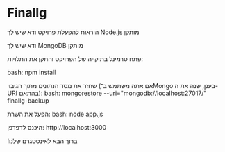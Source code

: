 # FinalIg
 הוראות להפעלת פרויקט
ודא שיש לך Node.js מותקן

ודא שיש לך MongoDB מותקן

פתח טרמינל בתיקייה של הפרויקט והתקן את התלויות:

bash: npm install

שחזר את מסד הנתונים מתוך הגיבוי (אם אתה משתמש ב־Mongo בענן, שנה את ה-URI בהתאם):
bash: mongorestore --uri="mongodb://localhost:27017/" finalIg-backup

הפעל את השרת:
bash: node app.js

היכנס לדפדפן:
http://localhost:3000

!ברוך הבא לאינסטגרם שלנו
